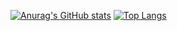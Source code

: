 [![Anurag's GitHub stats](https://github-readme-stats.vercel.app/api?username=GY-Jeong)](https://github.com/anuraghazra/github-readme-stats)
[![Top Langs](https://github-readme-stats.vercel.app/api/top-langs/?username=GY-Jeong)](https://github.com/anuraghazra/github-readme-stats)
